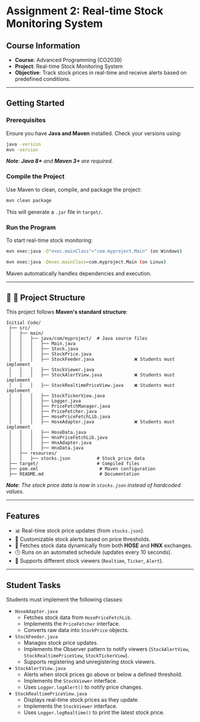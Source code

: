 # Assignment 2: Real-time Stock Monitoring System

## Course Information

- **Course**: Advanced Programming (CO2039)
- **Project**: Real-time Stock Monitoring System
- **Objective**: Track stock prices in real-time and receive alerts based on predefined conditions.

---

## Getting Started

### Prerequisites

Ensure you have **Java and Maven** installed. Check your versions using:

```sh
java -version
mvn -version
```

<i>**Note**: **Java 8+** and **Maven 3+** are required.</i>

### Compile the Project

Use Maven to clean, compile, and package the project:

```sh
mvn clean package
```

This will generate a `.jar` file in `target/`.

### Run the Program

To start real-time stock monitoring:

```sh
mvn exec:java -D"exec.mainClass"="com.myproject.Main" (on Windows)

mvn exec:java -Dexec.mainClass=com.myproject.Main (on Linux)
```

Maven automatically handles dependencies and execution.

---

## **📌 📂 Project Structure**

This project follows **Maven's standard structure**:

```
Initial Code/
 ├── src/
 │   ├── main/
 │   │   ├── java/com/myproject/  # Java source files
 │   │   │   ├── Main.java
 │   │   │   ├── Stock.java
 │   │   │   ├── StockPrice.java
 │   │   │   ├── StockFeeder.java               ❌ Students must implement
 │   │   │   ├── StockViewer.java
 │   │   │   ├── StockAlertView.java            ❌ Students must implement
 │   │   │   ├── StockRealtimePriceView.java    ❌ Students must implement
 │   │   │   ├── StockTickerView.java
 │   │   │   ├── Logger.java
 │   │   │   ├── PriceFetchManager.java
 │   │   │   ├── PriceFetcher.java
 │   │   │   ├── HosePriceFetchLib.java
 │   │   │   ├── HoseAdapter.java               ❌ Students must implement
 │   │   │   ├── HoseData.java
 │   │   │   ├── HnxPriceFetchLib.java
 │   │   │   ├── HnxAdapter.java
 │   │   │   ├── HnxData.java
 │   ├── resources/
 │   │   ├── stocks.json          # Stock price data
 ├── target/                      # Compiled files
 ├── pom.xml                       # Maven configuration
 ├── README.md                     # Documentation
```

<i>**Note**: The stock price data is now in `stocks.json` instead of hardcoded values.</i>

---

## Features

- 📊 Real-time stock price updates (from `stocks.json`).
- 🔔 Customizable stock alerts based on price thresholds.
- 📡 Fetches stock data dynamically from both **HOSE** and **HNX** exchanges.
- 🕒 Runs on an automated schedule (updates every 10 seconds).
- 🔄 Supports different stock viewers (`Realtime`, `Ticker`, `Alert`).

---

## Student Tasks

Students must implement the following classes:

- `HoseAdapter.java`
  - Fetches stock data from `HosePriceFetchLib`.
  - Implements the `PriceFetcher` interface.
  - Converts raw data into `StockPrice` objects.
- `StockFeeder.java`
  - Manages stock price updates.
  - Implements the Observer pattern to notify viewers (`StockAlertView`, `StockRealtimePriceView`, `StockTickerView`).
  - Supports registering and unregistering stock viewers.
- `StockAlertView.java`
  - Alerts when stock prices go above or below a defined threshold.
  - Implements the `StockViewer` interface.
  - Uses `Logger.logAlert()` to notify price changes.
- `StockRealtimePriceView.java`
  - Displays real-time stock prices as they update.
  - Implements the `StockViewer` interface.
  - Uses `Logger.logRealtime()` to print the latest stock price.
